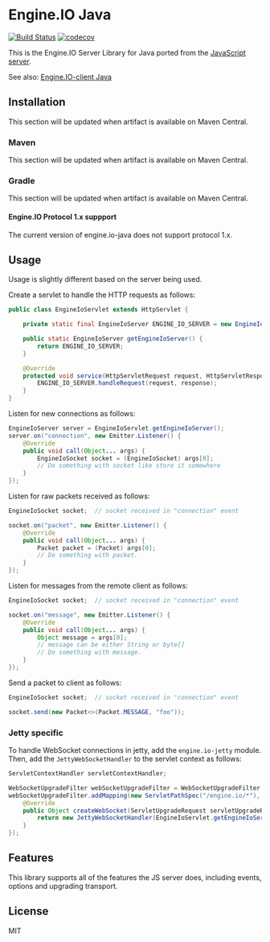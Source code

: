 # Engine.IO Java
[![Build Status](https://travis-ci.org/socketio/engine.io-server-java.png?branch=master)](https://travis-ci.org/socketio/engine.io-server-java) [![codecov](https://codecov.io/gh/socketio/engine.io-server-java/branch/master/graph/badge.svg)](https://codecov.io/gh/socketio/engine.io-server-java)

This is the Engine.IO Server Library for Java ported from the [JavaScript server](https://github.com/socketio/engine.io).

See also: [Engine.IO-client Java](https://github.com/socketio/engine.io-client-java)

## Installation
This section will be updated when artifact is available on Maven Central.

### Maven
This section will be updated when artifact is available on Maven Central.

### Gradle
This section will be updated when artifact is available on Maven Central.

#### Engine.IO Protocol 1.x suppport

The current version of engine.io-java does not support protocol 1.x.

## Usage
Usage is slightly different based on the server being used.

Create a servlet to handle the HTTP requests as follows:
```java
public class EngineIoServlet extends HttpServlet {

    private static final EngineIoServer ENGINE_IO_SERVER = new EngineIoServer();

    public static EngineIoServer getEngineIoServer() {
        return ENGINE_IO_SERVER;
    }

    @Override
    protected void service(HttpServletRequest request, HttpServletResponse response) throws IOException {
        ENGINE_IO_SERVER.handleRequest(request, response);
    }
}
```

Listen for new connections as follows:
```java
EngineIoServer server = EngineIoServlet.getEngineIoServer();
server.on("connection", new Emitter.Listener() {
    @Override
    public void call(Object... args) {
        EngineIoSocket socket = (EngineIoSocket) args[0];
        // Do something with socket like store it somewhere
    }
});
```

Listen for raw packets received as follows:
```java
EngineIoSocket socket;  // socket received in "connection" event

socket.on("packet", new Emitter.Listener() {
    @Override
    public void call(Object... args) {
        Packet packet = (Packet) args[0];
        // Do something with packet.
    }
});
```

Listen for messages from the remote client as follows:
```java
EngineIoSocket socket;  // socket received in "connection" event

socket.on("message", new Emitter.Listener() {
    @Override
    public void call(Object... args) {
        Object message = args[0];
        // message can be either String or byte[]
        // Do something with message.
    }
});
```

Send a packet to client as follows:
```java
EngineIoSocket socket;  // socket received in "connection" event

socket.send(new Packet<>(Packet.MESSAGE, "foo"));
```

### Jetty specific
To handle WebSocket connections in jetty, add the `engine.io-jetty` module.
Then, add the `JettyWebSocketHandler` to the servlet context as follows:
```java
ServletContextHandler servletContextHandler;

WebSocketUpgradeFilter webSocketUpgradeFilter = WebSocketUpgradeFilter.configureContext(servletContextHandler);
webSocketUpgradeFilter.addMapping(new ServletPathSpec("/engine.io/*"), new WebSocketCreator() {
    @Override
    public Object createWebSocket(ServletUpgradeRequest servletUpgradeRequest, ServletUpgradeResponse servletUpgradeResponse) {
        return new JettyWebSocketHandler(EngineIoServlet.getEngineIoServer());
    }
});
```

## Features
This library supports all of the features the JS server does, including events, options and upgrading transport.

## License

MIT
